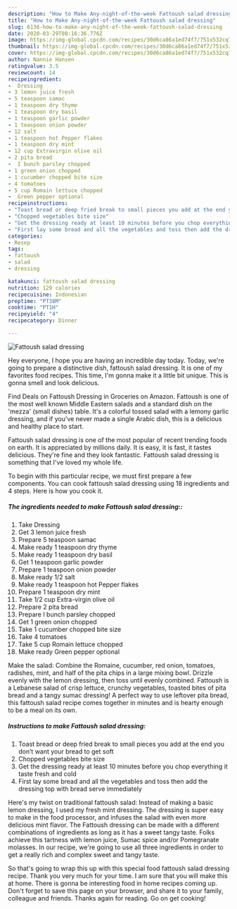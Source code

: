 ```yaml
---
description: "How to Make Any-night-of-the-week Fattoush salad dressing"
title: "How to Make Any-night-of-the-week Fattoush salad dressing"
slug: 6136-how-to-make-any-night-of-the-week-fattoush-salad-dressing
date: 2020-03-29T08:16:36.776Z
image: https://img-global.cpcdn.com/recipes/30d6ca86a1ed74f7/751x532cq70/fattoush-salad-dressing-recipe-main-photo.jpg
thumbnail: https://img-global.cpcdn.com/recipes/30d6ca86a1ed74f7/751x532cq70/fattoush-salad-dressing-recipe-main-photo.jpg
cover: https://img-global.cpcdn.com/recipes/30d6ca86a1ed74f7/751x532cq70/fattoush-salad-dressing-recipe-main-photo.jpg
author: Nannie Hansen
ratingvalue: 3.5
reviewcount: 14
recipeingredient:
-  Dressing
- 3 lemon juice fresh
- 5 teaspoon samac
- 1 teaspoon dry thyme
- 1 teaspoon dry basil
- 1 teaspoon garlic powder
- 1 teaspoon onion powder
- 12 salt
- 1 teaspoon hot Pepper flakes
- 1 teaspoon dry mint
- 12 cup Extravirgin olive oil
- 2 pita bread
-  I bunch parsley chopped
- 1 green onion chopped
- 1 cucumber chopped bite size
- 4 tomatoes
- 5 cup Romain lettuce chopped
-  Green pepper optional
recipeinstructions:
- "Toast bread or deep fried break to small pieces you add at the end you don’t want your bread to get soft"
- "Chopped vegetables bite size"
- "Get the dressing ready at least 10 minutes before you chop everything it taste fresh and cold"
- "First lay some bread and all the vegetables and toss then add the dressing top with bread serve immediately"
categories:
- Resep
tags:
- fattoush
- salad
- dressing

katakunci: fattoush salad dressing
nutrition: 129 calories
recipecuisine: Indonesian
preptime: "PT38M"
cooktime: "PT1H"
recipeyield: "4"
recipecategory: Dinner

---
```



![Fattoush salad dressing](https://img-global.cpcdn.com/recipes/30d6ca86a1ed74f7/751x532cq70/fattoush-salad-dressing-recipe-main-photo.jpg)

Hey everyone, I hope you are having an incredible day today. Today, we're going to prepare a distinctive dish, fattoush salad dressing. It is one of my favorites food recipes. This time, I'm gonna make it a little bit unique. This is gonna smell and look delicious.

Find Deals on Fattoush Dressing in Groceries on Amazon. Fattoush is one of the most well known Middle Eastern salads and a standard dish on the &#39;mezza&#39; (small dishes) table. It&#39;s a colorful tossed salad with a lemony garlic dressing, and if you&#39;ve never made a single Arabic dish, this is a delicious and healthy place to start.

Fattoush salad dressing is one of the most popular of recent trending foods on earth. It is appreciated by millions daily. It is easy, it is fast, it tastes delicious. They're fine and they look fantastic. Fattoush salad dressing is something that I've loved my whole life.


To begin with this particular recipe, we must first prepare a few components. You can cook fattoush salad dressing using 18 ingredients and 4 steps. Here is how you cook it.

##### The ingredients needed to make Fattoush salad dressing::

1. Take  Dressing
1. Get 3 lemon juice fresh
1. Prepare 5 teaspoon samac
1. Make ready 1 teaspoon dry thyme
1. Make ready 1 teaspoon dry basil
1. Get 1 teaspoon garlic powder
1. Prepare 1 teaspoon onion powder
1. Make ready 1/2 salt
1. Make ready 1 teaspoon hot Pepper flakes
1. Prepare 1 teaspoon dry mint
1. Take 1/2 cup Extra-virgin olive oil
1. Prepare 2 pita bread
1. Prepare  I bunch parsley chopped
1. Get 1 green onion chopped
1. Take 1 cucumber chopped bite size
1. Take 4 tomatoes
1. Take 5 cup Romain lettuce chopped
1. Make ready  Green pepper optional


Make the salad: Combine the Romaine, cucumber, red onion, tomatoes, radishes, mint, and half of the pita chips in a large mixing bowl. Drizzle evenly with the lemon dressing, then toss until evenly combined. Fattoush is a Lebanese salad of crisp lettuce, crunchy vegetables, toasted bites of pita bread and a tangy sumac dressing! A perfect way to use leftover pita bread, this fattoush salad recipe comes together in minutes and is hearty enough to be a meal on its own. 

##### Instructions to make Fattoush salad dressing:

1. Toast bread or deep fried break to small pieces you add at the end you don’t want your bread to get soft
1. Chopped vegetables bite size
1. Get the dressing ready at least 10 minutes before you chop everything it taste fresh and cold
1. First lay some bread and all the vegetables and toss then add the dressing top with bread serve immediately


Here&#39;s my twist on traditional fattoush salad: Instead of making a basic lemon dressing, I used my fresh mint dressing. The dressing is super easy to make in the food processor, and infuses the salad with even more delicious mint flavor. The Fattoush dressing can be made with a different combinations of ingredients as long as it has a sweet tangy taste. Folks achieve this tartness with lemon juice, Sumac spice and/or Pomegranate molasses. In our recipe, we&#39;re going to use all three ingredients in order to get a really rich and complex sweet and tangy taste. 

So that's going to wrap this up with this special food fattoush salad dressing recipe. Thank you very much for your time. I am sure that you will make this at home. There is gonna be interesting food in home recipes coming up. Don't forget to save this page on your browser, and share it to your family, colleague and friends. Thanks again for reading. Go on get cooking!
